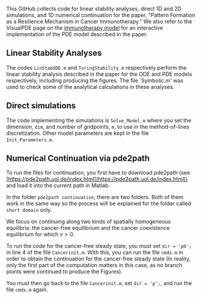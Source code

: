 This GitHub collects code for linear stability analyses, direct 1D and 2D simulations, and 1D numerical continuation for the paper, "Pattern Formation as a Resilience Mechanism in Cancer Immunotherapy." We also refer to the VisualPDE page on the [immunotherapy model](https://visualpde.com/mathematical-biology/immunotherapy-model) for an interactive implementation of the PDE model described in the paper.

## Linear Stability Analyses
The codes `LinStabODE.m` and `TuringStability.m` respectively perform the linear stability analysis described in the paper for the ODE and PDE models respectively, including producing the figures. The file `Symbolic.m' was used to check some of the analytical calculations in these analyses.

## Direct simulations
The code implementing the simulations is `Solve_Model.m` where you set the dimension, `dim`, and number of gridpoints, `m`, to use in the method-of-lines discretization. Other model parameters are kept in the file `Init_Parameters.m`.

## Numerical Continuation via pde2path
To run the files for continuation, you first have to download pde2path (see [https://pde2path.uol.de/index.html](https://pde2path.uol.de/index.html)) and load it into the current path in Matlab.

In the folder `pde2path continuation`, there are two folders. Both of them work in the same way so the process will be explained for the folder called `short domain` only.

We focus on continuing along two kinds of spatially homogeneous equilibria: the cancer-free equilibrium and the cancer coexistence equilibrium for which $v > 0$.

To run the code for the cancer-free steady state, you must set `dir = 'p0';` in line 4 of the file `Cancerinit.m`. With this, you can run the file `cmds.m` in order to obtain the continuation for the cancer-free steady state (In reality, only the first part of the computation matters in this case, as no branch points were continued to produce the Figures).

You must then go back to the file `Cancerinit.m`, set `dir = 'p';`, and run the file `cmds.m` again.

